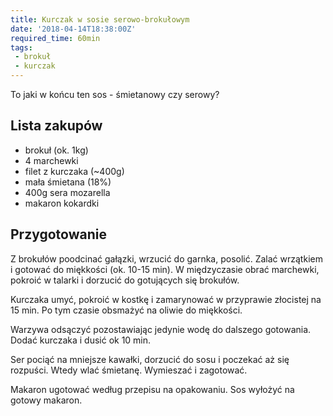 ```yaml
---
title: Kurczak w sosie serowo-brokułowym
date: '2018-04-14T18:38:00Z'
required_time: 60min
tags:
 - brokuł
 - kurczak
---
```


To jaki w końcu ten sos - śmietanowy czy serowy?

<!---- splitter ---->

## Lista zakupów

 - brokuł (ok. 1kg)
 - 4 marchewki
 - filet z kurczaka (~400g)
 - mała śmietana (18%)
 - 400g sera mozarella
 - makaron kokardki

<!---- splitter ---->

## Przygotowanie

Z brokułów poodcinać gałązki, wrzucić do garnka, posolić.
Zalać wrzątkiem i gotować do miękkości (ok. 10-15 min).
W międzyczasie obrać marchewki, pokroić w talarki i dorzucić do gotujących się brokułów.

Kurczaka umyć, pokroić w kostkę i zamarynować w przyprawie złocistej na 15 min. Po tym czasie obsmażyć na oliwie do miękkości.

Warzywa odsączyć pozostawiając jedynie wodę do dalszego gotowania. Dodać kurczaka i dusić ok 10 min.

Ser pociąć na mniejsze kawałki, dorzucić do sosu i poczekać aż się rozpuści. Wtedy wlać śmietanę.
Wymieszać i zagotować.

Makaron ugotować według przepisu na opakowaniu.
Sos wyłożyć na gotowy makaron.
